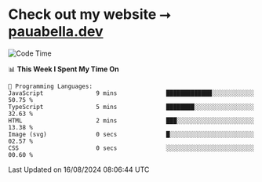 # Check out my website ⭢ [pauabella.dev](https://pauabella.dev)

<!--START_SECTION:waka-->
![Code Time](http://img.shields.io/badge/Code%20Time-3%2C643%20hrs-blue)

📊 **This Week I Spent My Time On** 

```text
💬 Programming Languages: 
JavaScript               9 mins              █████████████░░░░░░░░░░░░   50.75 % 
TypeScript               5 mins              ████████░░░░░░░░░░░░░░░░░   32.63 % 
HTML                     2 mins              ███░░░░░░░░░░░░░░░░░░░░░░   13.38 % 
Image (svg)              0 secs              █░░░░░░░░░░░░░░░░░░░░░░░░   02.57 % 
CSS                      0 secs              ░░░░░░░░░░░░░░░░░░░░░░░░░   00.60 % 
```


 Last Updated on 16/08/2024 08:06:44 UTC
<!--END_SECTION:waka-->
